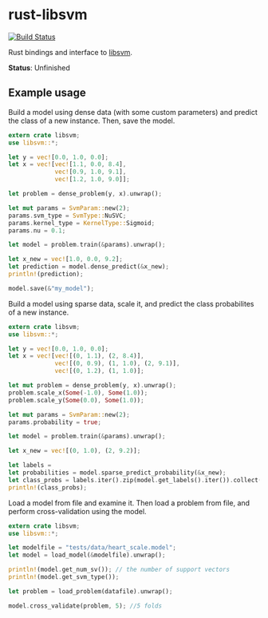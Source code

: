 # rust-libsvm

[![Build Status](https://travis-ci.org/billpmurphy/rust-libsvm.svg)](https://travis-ci.org/billpmurphy/rust-libsvm)

Rust bindings and interface to [libsvm](https://github.com/cjlin1/libsvm).

**Status**: Unfinished


## Example usage

Build a model using dense data (with some custom parameters) and predict the
class of a new instance. Then, save the model.

```rust
extern crate libsvm;
use libsvm::*;

let y = vec![0.0, 1.0, 0.0];
let x = vec![vec![1.1, 0.0, 8.4],
             vec![0.9, 1.0, 9.1],
             vec![1.2, 1.0, 9.0]];

let problem = dense_problem(y, x).unwrap();

let mut params = SvmParam::new(2);
params.svm_type = SvmType::NuSVC;
params.kernel_type = KernelType::Sigmoid;
params.nu = 0.1;

let model = problem.train(&params).unwrap();

let x_new = vec![1.0, 0.0, 9.2];
let prediction = model.dense_predict(&x_new);
println!(prediction);

model.save(&"my_model");
```

Build a model using sparse data, scale it, and predict the class probabilites
of a new instance.

```rust
extern crate libsvm;
use libsvm::*;

let y = vec![0.0, 1.0, 0.0];
let x = vec![vec![(0, 1.1), (2, 8.4)],
             vec![(0, 0.9), (1, 1.0), (2, 9.1)],
             vec![(0, 1.2), (1, 1.0)];

let mut problem = dense_problem(y, x).unwrap();
problem.scale_x(Some(-1.0), Some(1.0));
problem.scale_y(Some(0.0), Some(1.0));

let mut params = SvmParam::new(2);
params.probability = true;

let model = problem.train(&params).unwrap();

let x_new = vec![(0, 1.0), (2, 9.2)];

let labels =
let probabilities = model.sparse_predict_probability(&x_new);
let class_probs = labels.iter().zip(model.get_labels().iter()).collect();
println!(class_probs);
```

Load a model from file and examine it. Then load a problem from file, and
perform cross-validation using the model.

```rust
extern crate libsvm;
use libsvm::*;

let modelfile = "tests/data/heart_scale.model";
let model = load_model(&modelfile).unwrap();

println!(model.get_num_sv()); // the number of support vectors
println!(model.get_svm_type());

let problem = load_problem(datafile).unwrap();

model.cross_validate(problem, 5); //5 folds
```
